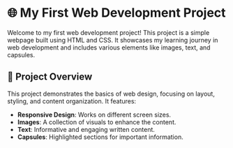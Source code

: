 # 🌐 My First Web Development Project

Welcome to my first web development project! This project is a simple webpage built using HTML and CSS. It showcases my learning journey in web development and includes various elements like images, text, and capsules.

## 🚀 Project Overview

This project demonstrates the basics of web design, focusing on layout, styling, and content organization. It features:

- **Responsive Design**: Works on different screen sizes.
- **Images**: A collection of visuals to enhance the content.
- **Text**: Informative and engaging written content.
- **Capsules**: Highlighted sections for important information.



